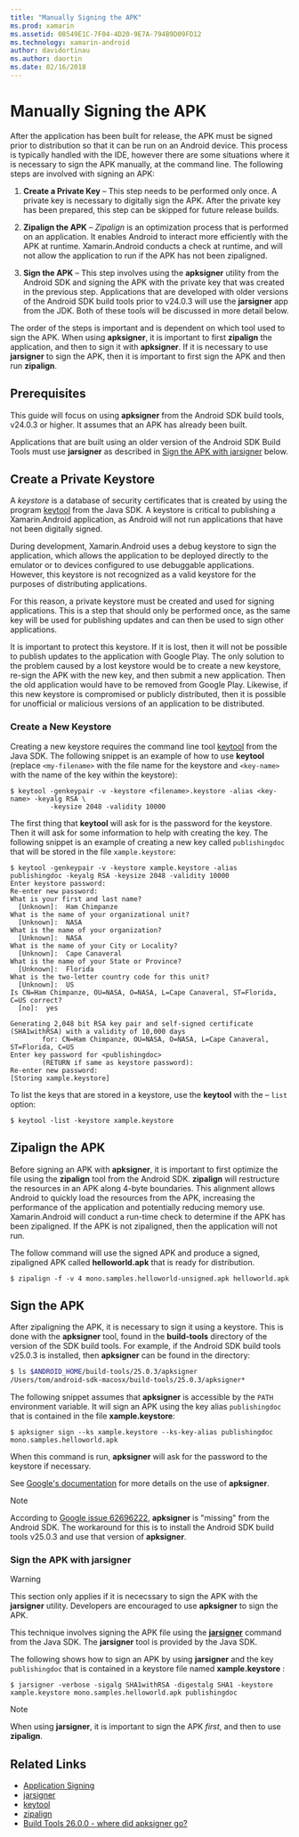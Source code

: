 ```yaml
---
title: "Manually Signing the APK"
ms.prod: xamarin
ms.assetid: 08549E1C-7F04-4D20-9E7A-794B9D09FD12
ms.technology: xamarin-android
author: davidortinau
ms.author: daortin
ms.date: 02/16/2018
---
```


# Manually Signing the APK

After the application has been built for release, the APK must be signed prior to distribution so that it can be run on an Android device. This process is typically handled with the IDE, however there are some situations where it is necessary to sign the APK manually, at the command line. The following steps are involved with signing an APK:

1. **Create a Private Key** &ndash; This step needs to be performed
    only once. A private key is necessary to digitally sign the APK.
    After the private key has been prepared, this step can be skipped
    for future release builds.

2. **Zipalign the APK** &ndash; *Zipalign* is an optimization process
    that is performed on an application. It enables Android to interact
    more efficiently with the APK at runtime. Xamarin.Android conducts
    a check at runtime, and will not allow the application to run if
    the APK has not been zipaligned.

3. **Sign the APK** &ndash; This step involves using the **apksigner** utility from the Android SDK and signing the APK with the private key that was created in the previous step. Applications that are developed with older versions of the Android SDK build tools prior to v24.0.3 will use the **jarsigner** app from the JDK. Both of these tools will be discussed in more detail below.

The order of the steps is important and is dependent on which tool used to sign the APK. When using **apksigner**, it is important to first **zipalign** the application, and then to sign it with **apksigner**.  If it is necessary to use **jarsigner** to sign the APK, then it is important to first sign the APK and then run **zipalign**.

## Prerequisites

This guide will focus on using **apksigner** from the Android SDK build
tools, v24.0.3 or higher. It assumes that an APK has already been
built.

Applications that are built using an older version of the Android SDK
Build Tools must use **jarsigner** as described in
[Sign the APK with jarsigner](#Sign_the_APK_with_jarsigner) below.

## Create a Private Keystore

A *keystore* is a database of security certificates that is created
by using the program
[keytool](https://docs.oracle.com/javase/8/docs/technotes/tools/unix/keytool.html)
from the Java SDK. A keystore is critical to publishing a
Xamarin.Android application, as Android will not run applications that
have not been digitally signed.

During development, Xamarin.Android uses a debug keystore to sign the
application, which allows the application to be deployed directly to
the emulator or to devices configured to use debuggable applications.
However, this keystore is not recognized as a valid keystore for the
purposes of distributing applications.

For this reason, a private keystore must be created and used for
signing applications. This is a step that should only be performed
once, as the same key will be used for publishing updates and can then
be used to sign other applications.

It is important to protect this keystore. If it is lost, then it will
not be possible to publish updates to the application with Google Play.
The only solution to the problem caused by a lost keystore would be to
create a new keystore, re-sign the APK with the new key, and then
submit a new application. Then the old application would have to be
removed from Google Play. Likewise, if this new keystore is compromised
or publicly distributed, then it is possible for unofficial or
malicious versions of an application to be distributed.

### Create a New Keystore

Creating a new keystore requires the command line tool
[keytool](https://docs.oracle.com/javase/8/docs/technotes/tools/unix/keytool.html)
from the Java SDK. The following snippet is an example of how to use
**keytool** (replace `<my-filename>` with the file name for the keystore
and `<key-name>` with the name of the key within the keystore):

```shell
$ keytool -genkeypair -v -keystore <filename>.keystore -alias <key-name> -keyalg RSA \
          -keysize 2048 -validity 10000
```

The first thing that **keytool** will ask for is the password for the
keystore. Then it will ask for some information to help with creating
the key. The following snippet is an example of creating a new key
called `publishingdoc` that will be stored in the file
`xample.keystore`:

```shell
$ keytool -genkeypair -v -keystore xample.keystore -alias publishingdoc -keyalg RSA -keysize 2048 -validity 10000
Enter keystore password:
Re-enter new password:
What is your first and last name?
  [Unknown]:  Ham Chimpanze
What is the name of your organizational unit?
  [Unknown]:  NASA
What is the name of your organization?
  [Unknown]:  NASA
What is the name of your City or Locality?
  [Unknown]:  Cape Canaveral
What is the name of your State or Province?
  [Unknown]:  Florida
What is the two-letter country code for this unit?
  [Unknown]:  US
Is CN=Ham Chimpanze, OU=NASA, O=NASA, L=Cape Canaveral, ST=Florida, C=US correct?
  [no]:  yes

Generating 2,048 bit RSA key pair and self-signed certificate (SHA1withRSA) with a validity of 10,000 days
        for: CN=Ham Chimpanze, OU=NASA, O=NASA, L=Cape Canaveral, ST=Florida, C=US
Enter key password for <publishingdoc>
        (RETURN if same as keystore password):
Re-enter new password:
[Storing xample.keystore]
```

To list the keys that are stored in a keystore, use the **keytool** with
the &ndash; `list` option:

```shell
$ keytool -list -keystore xample.keystore
```

## Zipalign the APK

Before signing an APK with **apksigner**, it is important to first optimize the file using the **zipalign** tool from the Android SDK. **zipalign** will restructure the resources in an APK along 4-byte boundaries. This alignment allows Android to quickly load the resources from the APK, increasing the performance of the application and potentially reducing memory use. Xamarin.Android will conduct a run-time check to determine if the APK has been zipaligned. If the APK is not zipaligned, then the application will not run.

The follow command will use the signed APK and produce a signed, zipaligned APK called **helloworld.apk** that is ready for distribution.

```shell
$ zipalign -f -v 4 mono.samples.helloworld-unsigned.apk helloworld.apk
```

## Sign the APK

After zipaligning the APK, it is necessary to sign it using a keystore. This is done with the **apksigner** tool, found in the **build-tools** directory of the version of the SDK build tools.  For example, if the Android SDK build tools v25.0.3 is installed, then **apksigner** can be found in the directory:

```bash
$ ls $ANDROID_HOME/build-tools/25.0.3/apksigner
/Users/tom/android-sdk-macosx/build-tools/25.0.3/apksigner*
```

The following snippet assumes that **apksigner** is accessible by the
`PATH` environment variable. It will sign an APK using the key alias
`publishingdoc` that is contained in the file **xample.keystore**:

```shell
$ apksigner sign --ks xample.keystore --ks-key-alias publishingdoc mono.samples.helloworld.apk
```

When this command is run, **apksigner** will ask for the password to the keystore if necessary.

See [Google's documentation](https://developer.android.com/studio/command-line/apksigner.html) for more details on the use of **apksigner**.

> [!NOTE]
> According to [Google issue 62696222](https://issuetracker.google.com/issues/62696222), **apksigner** is "missing" from the Android SDK. The workaround for this is to install the Android SDK build tools v25.0.3 and use that version of **apksigner**.  

<a name="Sign_the_APK_with_jarsigner"></a>

### Sign the APK with jarsigner

> [!WARNING]
> This section only applies if it is nececssary to sign the APK with the **jarsigner** utility. Developers are encouraged to use **apksigner** to sign the APK.

This technique involves signing the APK file using the **[jarsigner](https://docs.oracle.com/javase/8/docs/technotes/tools/windows/jarsigner.html)** command from the Java SDK.  The **jarsigner** tool is provided by the Java SDK.

The following shows how to sign an APK by using **jarsigner** and the key `publishingdoc` that is contained in a keystore file named **xample.keystore** :

```shell
$ jarsigner -verbose -sigalg SHA1withRSA -digestalg SHA1 -keystore xample.keystore mono.samples.helloworld.apk publishingdoc
```

> [!NOTE]
> When using **jarsigner**, it is important to sign the APK _first_, and then to use **zipalign**.  

## Related Links

- [Application Signing](https://source.android.com/security/apksigning/)
- [jarsigner](https://docs.oracle.com/javase/8/docs/technotes/tools/windows/jarsigner.html)
- [keytool](https://docs.oracle.com/javase/8/docs/technotes/tools/unix/keytool.html)
- [zipalign](https://developer.android.com/studio/command-line/zipalign.html)
- [Build Tools 26.0.0 - where did apksigner go?](https://issuetracker.google.com/issues/62696222)
